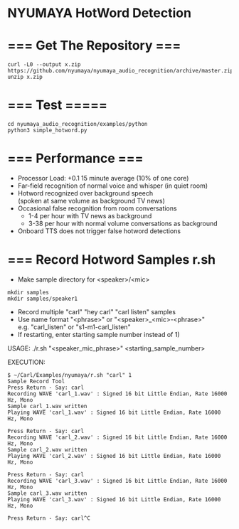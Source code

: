 # NYUMAYA HotWord Detection  


# === Get The Repository ===  
```
curl -L0 --output x.zip https://github.com/nyumaya/nyumaya_audio_recognition/archive/master.zip
unzip x.zip
```


# === Test =====  
```
cd nyumaya_audio_recognition/examples/python
python3 simple_hotword.py
```

# === Performance ===
- Processor Load: +0.1 15 minute average (10% of one core)
- Far-field recognition of normal voice and whisper (in quiet room)
- Hotword recognized over background speech  
  (spoken at same volume as background TV news) 
- Occasional false recognition from room conversations  
  * 1-4 per hour with TV news as background
  * 3-38 per hour with normal volume conversations as background
- Onboard TTS does not trigger false hotword detections

# === Record Hotword Samples  r.sh
- Make sample directory for \<speaker\>/\<mic\>
```
mkdir samples
mkdir samples/speaker1
```  

- Record multiple "carl" "hey carl" "carl listen" samples
- Use name format "\<phrase\>" or "\<speaker\>_\<mic\>-\<phrase\>"  
  e.g.  "carl_listen"  or  "s1-m1-carl_listen"  
- If restarting, enter starting sample number instead of 1)

USAGE:  ./r.sh "\<speaker_mic_phrase\>" \<starting_sample_number\>  

EXECUTION:  
``` 
$ ~/Carl/Examples/nyumaya/r.sh "carl" 1     
Sample Record Tool
Press Return - Say: carl
Recording WAVE 'carl_1.wav' : Signed 16 bit Little Endian, Rate 16000 Hz, Mono
Sample carl_1.wav written
Playing WAVE 'carl_1.wav' : Signed 16 bit Little Endian, Rate 16000 Hz, Mono

Press Return - Say: carl
Recording WAVE 'carl_2.wav' : Signed 16 bit Little Endian, Rate 16000 Hz, Mono
Sample carl_2.wav written
Playing WAVE 'carl_2.wav' : Signed 16 bit Little Endian, Rate 16000 Hz, Mono

Press Return - Say: carl
Recording WAVE 'carl_3.wav' : Signed 16 bit Little Endian, Rate 16000 Hz, Mono
Sample carl_3.wav written
Playing WAVE 'carl_3.wav' : Signed 16 bit Little Endian, Rate 16000 Hz, Mono

Press Return - Say: carl^C
```
